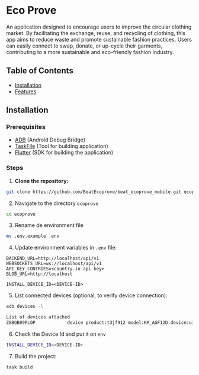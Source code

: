# Eco Prove

An application designed to encourage users to improve the circular clothing market. By facilitating the exchange, reuse, and recycling of clothing, this app aims to reduce waste and promote sustainable fashion practices. Users can easily connect to swap, donate, or up-cycle their garments, contributing to a more sustainable and eco-friendly fashion industry.

## Table of Contents

- [Installation](#installation)
- [Features](#features)

## Installation

### Prerequisites

- [ADB](https://developer.android.com/studio/command-line/adb) (Android Debug Bridge)
- [TaskFile](https://taskfile.dev/) (Tool for building application)
- [Flutter](https://flutter.dev/) (SDK for building the application)

### Steps

1. **Clone the repository:**

```bash
git clone https://github.com/BeatEcoprove/beat_ecoprove_mobile.git ecoprove
```

2. Navigate to the directory `ecoprove`

```bash
cd ecoprove
```

3. Rename de environment file

```bash
mv .env.example .env
```

4. Update environment variables in `.env` file:

```env
BACKEND_URL=http://localhost/api/v1
WEBSOCKETS_URL=ws://localhost/api/v1
API_KEY_CONTRIES=<country.io api key>
BLOB_URL=http://localhost

INSTALL_DEVICE_ID=<DEVICE-ID>
```

5. List connected devices (optional, to verify device connection):

```bash
adb devices -l
```

```bash
List of devices attached
Z8BQB09PLOP            device product:t3jf912 model:KM_AGF12D device:ui1 transport_id:19
```

6. Check the Device Id and put it on `env`

```bash
INSTALL_DEVICE_ID=<DEVICE-ID>
```

7. Build the project:

```bash
task build
```

